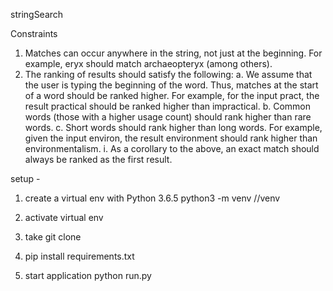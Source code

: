 
stringSearch

Constraints
  1. Matches can occur anywhere in the string, not just at the beginning. For example, eryx
  should match archaeopteryx (among others).
  2. The ranking of results should satisfy the following:
  a. We assume that the user is typing the beginning of the word. Thus, matches at the
  start of a word should be ranked higher. For example, for the input pract, the result
  practical should be ranked higher than impractical.
  b. Common words (those with a higher usage count) should rank higher than rare
  words.
  c. Short words should rank higher than long words. For example, given the input
  environ, the result environment should rank higher than environmentalism.
  i. As a corollary to the above, an exact match should always be ranked as the
  first result.

setup -
1)  create a virtual env with Python 3.6.5
    python3 -m venv /<project folder>/venv

2) activate virtual env

3) take git clone <url>

4) pip install requirements.txt

4) start application
    python run.py
